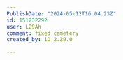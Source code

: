 ```yaml
---
PublishDate: "2024-05-12T16:04:23Z"
id: 151232292
user: L29Ah
comment: fixed cemetery
created_by: iD 2.29.0

---
```

